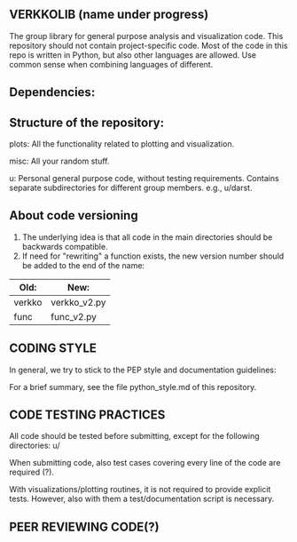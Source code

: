 VERKKOLIB (name under progress)
-------------------

The group library for general purpose analysis and visualization code.
This repository should not contain project-specific code.
Most of the code in this repo is written in Python, but also other languages are allowed.
Use common sense when combining languages of different.


Dependencies:
-------------

Structure of the repository:
-----------

plots:
    All the functionality related to plotting and visualization.

misc:
    All your random stuff.

u:
    Personal general purpose code, without testing requirements. 
    Contains separate subdirectories for different group members.
    e.g., u/darst.


About code versioning
--------------------

1. The underlying idea is that all code in the main directories should be backwards compatible. 
2. If need for "rewriting" a function exists, the new version number should be added to the end of the name:


| Old:     | New:          |
| -------- | ------------- |
| verkko   | verkko_v2.py  |
| func     | func_v2.py    |

 


CODING STYLE
--------------
In general, we try to stick to the PEP style and documentation guidelines:

For a brief summary, see the file python_style.md of this repository.


CODE TESTING PRACTICES
-----------------------
All code should be tested before submitting, except for the following directories:
u/

When submitting code, also test cases covering every line of the code are required (?).

With visualizations/plotting routines, it is not required to provide explicit tests.
However, also with them a test/documentation script is necessary.


PEER REVIEWING CODE(?)
----------------------



